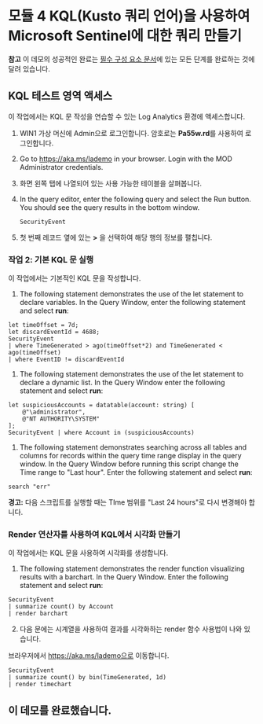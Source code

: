 # <a name="module-4-create-queries-for-microsoft-sentinel-using-kusto-query-language-kql"></a>모듈 4 KQL(Kusto 쿼리 언어)을 사용하여 Microsoft Sentinel에 대한 쿼리 만들기

**참고** 이 데모의 성공적인 완료는 [필수 구성 요소 문서](00-prerequisites.md)에 있는 모든 단계를 완료하는 것에 달려 있습니다. 

## <a name="access-the-kql-testing-area"></a>KQL 테스트 영역 액세스

이 작업에서는 KQL 문 작성을 연습할 수 있는 Log Analytics 환경에 액세스합니다.

1. WIN1 가상 머신에 Admin으로 로그인합니다. 암호로는 **Pa55w.rd**를 사용하여 로그인합니다.  

2. Go to <ph id="ph1">https://aka.ms/lademo</ph> in your browser. Login with the MOD Administrator credentials. 

3. 화면 왼쪽 탭에 나열되어 있는 사용 가능한 테이블을 살펴봅니다.

4. In the query editor, enter the following query and select the Run button.  You should see the query results in the bottom window.

    ```KQL
    SecurityEvent
    ```

5. 첫 번째 레코드 옆에 있는 **>** 을 선택하여 해당 행의 정보를 펼칩니다.

### <a name="task-2-run-basic-kql-statements"></a>작업 2: 기본 KQL 문 실행

이 작업에서는 기본적인 KQL 문을 작성합니다.

1. The following statement demonstrates the use of the let statement to declare variables. In the Query Window, enter the following statement and select <bpt id="p1">**</bpt>run<ept id="p1">**</ept>: 


```KQL
let timeOffset = 7d;
let discardEventId = 4688;
SecurityEvent
| where TimeGenerated > ago(timeOffset*2) and TimeGenerated < ago(timeOffset)
| where EventID != discardEventId
```

1. The following statement demonstrates the use of the let statement to declare a dynamic list. In the Query Window enter the following statement and select <bpt id="p1">**</bpt>run<ept id="p1">**</ept>: 


```KQL
let suspiciousAccounts = datatable(account: string) [
    @"\administrator", 
    @"NT AUTHORITY\SYSTEM"
];
SecurityEvent | where Account in (suspiciousAccounts)
```

1. The following statement demonstrates searching across all tables and columns for records within the query time range display in the query window. In the Query Window before running this script change the Time range to "Last hour". Enter the following statement and select <bpt id="p1">**</bpt>run<ept id="p1">**</ept>: 

```KQL
search "err"
```

**경고:** 다음 스크립트를 실행할 때는 TIme 범위를 "Last 24 hours"로 다시 변경해야 합니다.

### <a name="create-visualizations-in-kql-with-the-render-operator"></a>Render 연산자를 사용하여 KQL에서 시각화 만들기

이 작업에서는 KQL 문을 사용하여 시각화를 생성합니다.

1. The following statement demonstrates the render function visualizing results with a barchart. In the Query Window. Enter the following statement and select <bpt id="p1">**</bpt>run<ept id="p1">**</ept>: 

```KQL
SecurityEvent 
| summarize count() by Account
| render barchart
```

2. 다음 문에는 시계열을 사용하여 결과를 시각화하는 render 함수 사용법이 나와 있습니다.

브라우저에서 https://aka.ms/lademo으로 이동합니다. 

```KQL
SecurityEvent 
| summarize count() by bin(TimeGenerated, 1d) 
| render timechart
```

## <a name="you-have-completed-the-demo"></a>이 데모를 완료했습니다.

